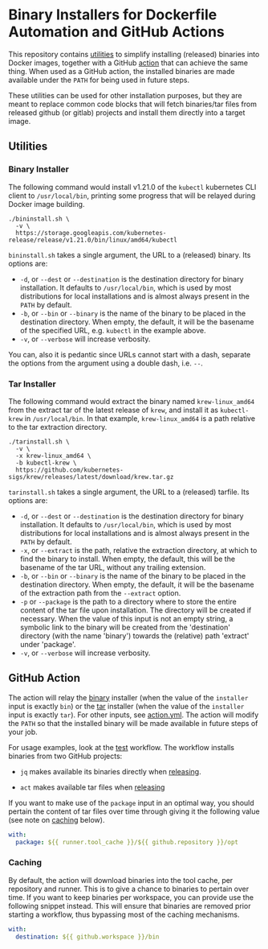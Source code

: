 # Binary Installers for Dockerfile Automation and GitHub Actions

This repository contains [utilities](#utilities) to simplify installing
(released) binaries into Docker images, together with a GitHub
[action](#github-action) that can achieve the same thing. When used as a GitHub
action, the installed binaries are made available under the `PATH` for being
used in future steps.

These utilities can be used for other installation purposes, but they are
meant to replace common code blocks that will fetch binaries/tar files from
released github (or gitlab) projects and install them directly into a target
image.

## Utilities

### Binary Installer

The following command would install v1.21.0 of the `kubectl` kubernetes CLI
client to `/usr/local/bin`, printing some progress that will be relayed during
Docker image building.

```shell
./bininstall.sh \
  -v \
  https://storage.googleapis.com/kubernetes-release/release/v1.21.0/bin/linux/amd64/kubectl
```

`bininstall.sh` takes a single argument, the URL to a (released) binary. Its
options are:

* `-d`, or `--dest` or `--destination` is the destination directory for binary
  installation. It defaults to `/usr/local/bin`, which is used by most
  distributions for local installations and is almost always present in the
  `PATH` by default.
* `-b`, or `--bin` or `--binary` is the name of the binary to be placed in the
  destination directory. When empty, the default, it will be the basename of the
  specified URL, e.g. `kubectl` in the example above.
* `-v`, or `--verbose` will increase verbosity.

You can, also it is pedantic since URLs cannot start with a dash, separate the
options from the argument using a double dash, i.e. `--`.

### Tar Installer

The following command would extract the binary named `krew-linux_amd64` from the
extract tar of the latest release of `krew`, and install it as `kubectl-krew` in
`/usr/local/bin`. In that example, `krew-linux_amd64` is a path relative to the
tar extraction directory.

```shell
./tarinstall.sh \
  -v \
  -x krew-linux_amd64 \
  -b kubectl-krew \
  https://github.com/kubernetes-sigs/krew/releases/latest/download/krew.tar.gz
```

`tarinstall.sh` takes a single argument, the URL to a (released) tarfile. Its
options are:

* `-d`, or `--dest` or `--destination` is the destination directory for binary
  installation. It defaults to `/usr/local/bin`, which is used by most
  distributions for local installations and is almost always present in the
  `PATH` by default.
* `-x`, or `--extract` is the path, relative the extraction directory, at which
  to find the binary to install. When empty, the default, this will be the
  basename of the tar URL, without any trailing extension.
* `-b`, or `--bin` or `--binary` is the name of the binary to be placed in the
  destination directory. When empty, the default, it will be the basename of the
  extraction path from the `--extract` option.
* `-p` or `--package` is the path to a directory where to store the entire
  content of the tar file upon installation. The directory will be created if
  necessary. When the value of this input is not an empty string, a symbolic
  link to the binary will be created from the 'destination' directory (with the
  name 'binary') towards the (relative) path 'extract' under 'package'.
* `-v`, or `--verbose` will increase verbosity.

## GitHub Action

The action will relay the [binary](#binary-installer) installer (when the value
of the `installer` input is exactly `bin`) or the [tar](#tar-installer)
installer (when the value of the `installer` input is exactly `tar`). For other
inputs, see [action.yml](./action.yml). The action will modify the `PATH` so
that the installed binary will be made available in future steps of your job.

For usage examples, look at the [test](.github/workflows/test.yml) workflow. The
workflow installs binaries from two GitHub projects:

* `jq` makes available its binaries directly when [releasing][jq].
* `act` makes available tar files when [releasing][act]

  [jq]: https://github.com/stedolan/jq/releases
  [act]: https://github.com/nektos/act/releases

If you want to make use of the `package` input in an optimal way, you should
pertain the content of tar files over time through giving it the following
value (see note on [caching](#caching) below).

```yaml
with:
  package: ${{ runner.tool_cache }}/${{ github.repository }}/opt
```

### Caching

By default, the action will download binaries into the tool cache, per
repository and runner. This is to give a chance to binaries to pertain over
time. If you want to keep binaries per workspace, you can provide use the
following snippet instead. This will ensure that binaries are removed prior
starting a workflow, thus bypassing most of the caching mechanisms.

```yaml
with:
  destination: ${{ github.workspace }}/bin
```
